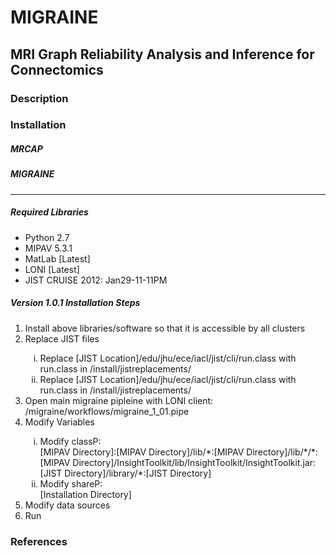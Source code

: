 <h1 >MIGRAINE</h1>
<h2>MRI Graph Reliability Analysis and Inference for Connectomics</h2>
<h3>Description</h3>
<h3>Installation</h3>
<h5>MRCAP</h5>

<h5>MIGRAINE</h5>
<hr/>

<h5>Required Libraries</h5>

<ul>
	<li>Python 2.7</li>
	<li>MIPAV 5.3.1</li>
	<li>MatLab [Latest]</li>
	<li>LONI [Latest]</li>
	<li>JIST CRUISE 2012: Jan29-11-11PM</li>
</ul>

<h5>Version 1.0.1 Installation Steps</h5>

<ol type="1">
  <li>Install above libraries/software so that it is accessible by all clusters</li>
  <li>Replace JIST files</li>
  	<ol type="i">
  <li>Replace [JIST Location]/edu/jhu/ece/iacl/jist/cli/run.class with run.class in /install/jistreplacements/</li>
  <li>Replace [JIST Location]/edu/jhu/ece/iacl/jist/cli/run.class with run.class in /install/jistreplacements/</li>
</ol>
<li>Open main migraine pipleine with LONI client: /migraine/workflows/migraine_1_01.pipe</li>
<li>Modify Variables</li>
  	<ol type="i">
  <li>Modify classP:</li>
[MIPAV Directory]:[MIPAV Directory]/lib/*:[MIPAV Directory]/lib/*/*:[MIPAV Directory]/InsightToolkit/lib/InsightToolkit/InsightToolkit.jar:[JIST Directory]/library/*:[JIST Directory]
  <li>Modify shareP:</li>
  [Installation Directory]
</ol>
<li>Modify data sources</li>
<li>Run</li>
</ol>

<h3>References</h3>